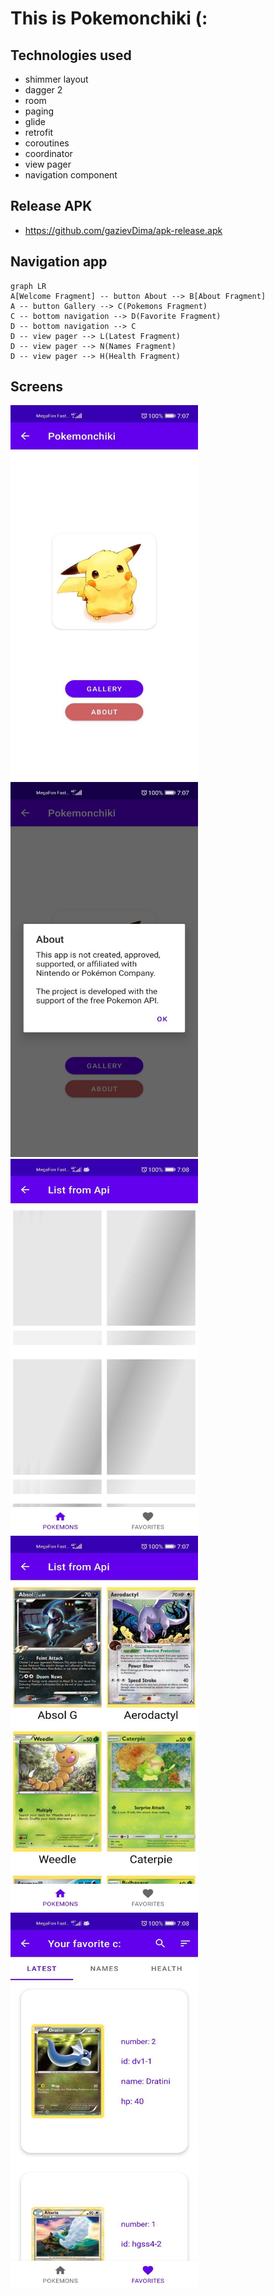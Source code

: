 # This is Pokemonchiki (:

## Technologies used

-   shimmer layout
-   dagger 2
-   room
-   paging
-   glide
-   retrofit
-   coroutines
-   coordinator
-   view pager
-   navigation component

## Release APK
- https://github.com/gazievDima/apk-release.apk

## Navigation app

```mermaid
graph LR
A[Welcome Fragment] -- button About --> B[About Fragment]
A -- button Gallery --> C(Pokemons Fragment)
C -- bottom navigation --> D(Favorite Fragment)
D -- bottom navigation --> C
D -- view pager --> L(Latest Fragment)
D -- view pager --> N(Names Fragment)
D -- view pager --> H(Health Fragment)
```


## Screens

<img src="https://github.com/gazievDima/PokemonsApi/blob/main/welcome_1.jpg" width="300" height="600" />
<img src="https://github.com/gazievDima/PokemonsApi/blob/main/welcome_0.jpg" width="300" height="600" />
<img src="https://github.com/gazievDima/PokemonsApi/blob/main/welcome_2.jpg" width="300" height="600" />
<img src="https://github.com/gazievDima/PokemonsApi/blob/main/welcome_3.jpg" width="300" height="600" />
<img src="https://github.com/gazievDima/PokemonsApi/blob/main/welcome_4.jpg" width="300" height="600" />
